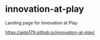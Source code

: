 # innovation-at-play
Landing page for Innovation at Play

https://aido179.github.io/innovation-at-play/

